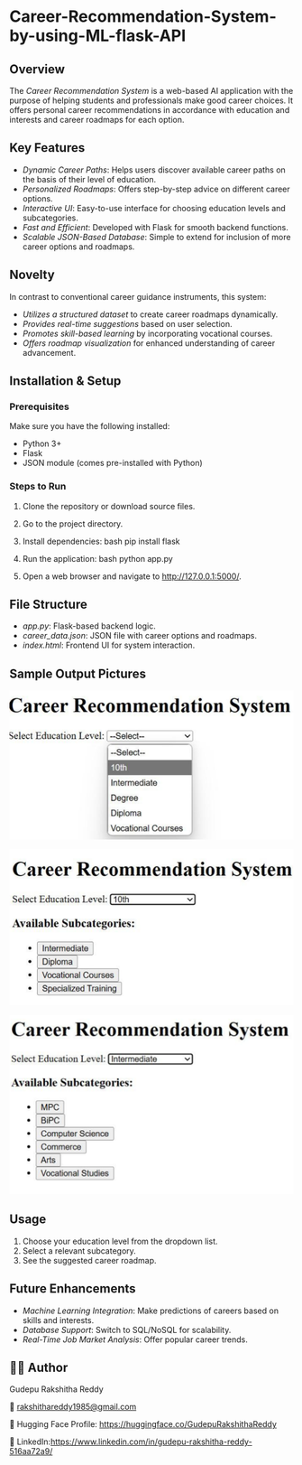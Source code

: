 # Career-Recommendation-System-by-using-ML-flask-API

## Overview
The *Career Recommendation System* is a web-based AI application with the purpose of helping students and professionals make good career choices. It offers personal career recommendations in accordance with education and interests and career roadmaps for each option.

## Key Features
- *Dynamic Career Paths*: Helps users discover available career paths on the basis of their level of education.
- *Personalized Roadmaps*: Offers step-by-step advice on different career options.
- *Interactive UI*: Easy-to-use interface for choosing education levels and subcategories.
- *Fast and Efficient*: Developed with Flask for smooth backend functions.
- *Scalable JSON-Based Database*: Simple to extend for inclusion of more career options and roadmaps.

## Novelty
In contrast to conventional career guidance instruments, this system:
- *Utilizes a structured dataset* to create career roadmaps dynamically.
- *Provides real-time suggestions* based on user selection.
- *Promotes skill-based learning* by incorporating vocational courses.
- *Offers roadmap visualization* for enhanced understanding of career advancement.

## Installation & Setup
### Prerequisites
Make sure you have the following installed:
- Python 3+
- Flask
- JSON module (comes pre-installed with Python)

### Steps to Run
1. Clone the repository or download source files.
2. Go to the project directory.
3. Install dependencies:
   bash
   pip install flask
   
4. Run the application:
   bash
   python app.py
   
5. Open a web browser and navigate to http://127.0.0.1:5000/.

## File Structure
- *app.py*: Flask-based backend logic.
- *career_data.json*: JSON file with career options and roadmaps.
- *index.html*: Frontend UI for system interaction.

##  Sample Output Pictures

![image](https://github.com/GudepuRakshitha/Career-Recommendation-System-by-using-ML-flask-API/blob/359848a4b8537363f7929422b823888bb21c317e/Screenshot%202025-02-19%20220548.png)

![image](https://github.com/GudepuRakshitha/Career-Recommendation-System-by-using-ML-flask-API/blob/359848a4b8537363f7929422b823888bb21c317e/Screenshot%202025-02-19%20220630.png)

![image](https://github.com/GudepuRakshitha/Career-Recommendation-System-by-using-ML-flask-API/blob/359848a4b8537363f7929422b823888bb21c317e/Screenshot%202025-02-19%20220842.png)

## Usage
1. Choose your education level from the dropdown list.
2. Select a relevant subcategory.
3. See the suggested career roadmap.

## Future Enhancements
- *Machine Learning Integration*: Make predictions of careers based on skills and interests.
- *Database Support*: Switch to SQL/NoSQL for scalability.
- *Real-Time Job Market Analysis*: Offer popular career trends.

## 👩‍💻 Author
Gudepu Rakshitha Reddy

📧 rakshithareddy1985@gmail.com

🔗 Hugging Face Profile: https://huggingface.co/GudepuRakshithaReddy

🔗 LinkedIn:https://www.linkedin.com/in/gudepu-rakshitha-reddy-516aa72a9/

